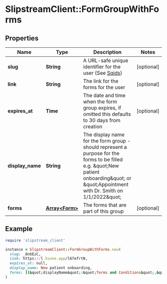 # SlipstreamClient::FormGroupWithForms

## Properties

| Name | Type | Description | Notes |
| ---- | ---- | ----------- | ----- |
| **slug** | **String** | A URL-safe unique identifier for the user (See [Sqids](https://sqids.org)) | [optional] |
| **link** | **String** | The link for the forms for the user | [optional] |
| **expires_at** | **Time** | The date and time when the form group expires, if omitted this defaults to 30 days from creation | [optional] |
| **display_name** | **String** | The display name for the form group - should represent a purpose for the forms to be filled e.g. \&quot;New patient onboarding\&quot; or \&quot;Appointment with Dr. Smith on 1/1/2022\&quot; |  |
| **forms** | [**Array&lt;Form&gt;**](Form.md) | The forms that are part of this group | [optional] |

## Example

```ruby
require 'slipstream_client'

instance = SlipstreamClient::FormGroupWithForms.new(
  slug: _8n6EzC,
  link: https://l.hsone.app/l67efrtN,
  expires_at: null,
  display_name: New patient onboarding,
  forms: [{&quot;displayName&quot;:&quot;Terms and Conditions&quot;,&quot;type&quot;:&quot;TermsAndConditions&quot;},{&quot;displayName&quot;:&quot;Patient Details&quot;,&quot;type&quot;:&quot;PatientDetails&quot;},{&quot;displayName&quot;:&quot;Medical History&quot;,&quot;type&quot;:&quot;MedicalHistory&quot;},{&quot;displayName&quot;:&quot;Oral Health&quot;,&quot;type&quot;:&quot;OralHealth&quot;},{&quot;displayName&quot;:&quot;Contact Consent&quot;,&quot;type&quot;:&quot;ContactConsent&quot;},{&quot;displayName&quot;:&quot;Health Screening&quot;,&quot;type&quot;:&quot;HealthScreening&quot;}]
)
```

